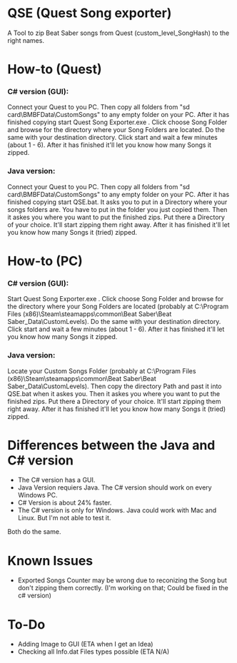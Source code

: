 # QSE (Quest Song exporter)
A Tool to zip Beat Saber songs from Quest (custom_level_SongHash) to the right names.

# How-to (Quest)
### C# version (GUI):

Connect your Quest to you PC. Then copy all folders from "sd card\BMBFData\CustomSongs" to any empty folder on your PC. After it has finished copying start Quest Song Exporter.exe . Click choose Song Folder and browse for the directory where your Song Folders are located. Do the same with your destination directory. Click start and wait a few minutes (about 1 - 6). After it has finished it'll let you know how many Songs it zipped.

### Java version: 

Connect your Quest to you PC. Then copy all folders from "sd card\BMBFData\CustomSongs" to any empty folder on your PC. After it has finished copying start QSE.bat. It asks you to put in a Directory where your songs folders are. You have to put in the folder you just copied them. Then it askes you where you want to put the finished zips. Put there a Directory of your choice. It'll start zipping them right away. After it has finished it'll let you know how many Songs it (tried) zipped.

# How-to (PC)
### C# version (GUI):

Start Quest Song Exporter.exe . Click choose Song Folder and browse for the directory where your Song Folders are located (probably at C:\Program Files (x86)\Steam\steamapps\common\Beat Saber\Beat Saber_Data\CustomLevels). Do the same with your destination directory. Click start and wait a few minutes (about 1 - 6). After it has finished it'll let you know how many Songs it zipped.

### Java version:

Locate your Custom Songs Folder (probably at C:\Program Files (x86)\Steam\steamapps\common\Beat Saber\Beat Saber_Data\CustomLevels). Then copy the directory Path and past it into QSE.bat when it askes you. Then it askes you where you want to put the finished zips. Put there a Directory of your choice. It'll start zipping them right away. After it has finished it'll let you know how many Songs it (tried) zipped.

# Differences between the Java and C# version
- The C# version has a GUI.
- Java Version requiers Java. The C# version should work on every Windows PC.
- C# Version is about 24% faster.
- The C# version is only for Windows. Java could work with Mac and Linux. But I'm not able to test it.

Both do the same.

# Known Issues
- Exported Songs Counter may be wrong due to reconizing the Song but don't zipping them correctly. (I'm working on that; Could be fixed in the c# version)

# To-Do
- Adding Image to GUI (ETA when I get an Idea)
- Checking all Info.dat Files types possible (ETA N/A)

